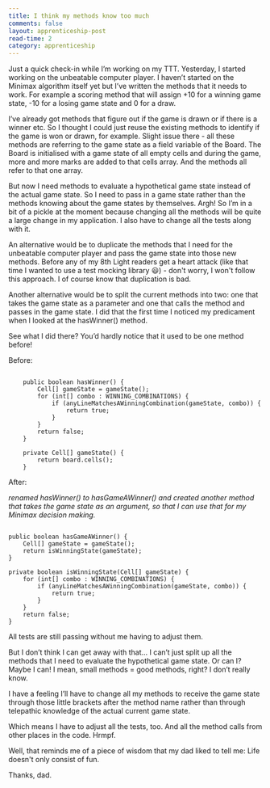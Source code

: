 ```yaml
---
title: I think my methods know too much
comments: false
layout: apprenticeship-post
read-time: 2
category: apprenticeship
---
```


Just a quick check-in while I’m working on my TTT. Yesterday, I started working on the unbeatable computer player. I haven’t started on the Minimax algorithm itself yet but I’ve written the methods that it needs to work. For example a scoring method that will assign +10 for a winning game state, -10 for a losing game state and 0 for a draw.

<!--break-->
I’ve already got methods that figure out if the game is drawn or if there is a winner etc. So I thought I could just reuse the existing methods to identify if the game is won or drawn, for example. Slight issue there - all these methods are referring to the game state as a field variable of the Board. The Board is initialised with a game state of all empty cells and during the game, more and more marks are added to that cells array. And the methods all refer to that one array.

But now I need methods to evaluate a hypothetical game state instead of the actual game state. So I need to pass in a game state rather than the methods knowing about the game states by themselves. Argh! So I’m in a bit of a pickle at the moment because changing all the methods will be quite a large change in my application. I also have to change all the tests along with it.

An alternative would be to duplicate the methods that I need for the unbeatable computer player and pass the game state into those new methods. Before any of my 8th Light readers get a heart attack (like that time I wanted to use a test mocking library 😃) - don't worry, I won't follow this approach. I of course know that duplication is bad.

Another alternative would be to split the current methods into two: one that takes the game state as a parameter and one that calls the method and passes in the game state. I did that the first time I noticed my predicament when I looked at the hasWinner() method. 

See what I did there? You’d hardly notice that it used to be one method before!

Before:
<pre><code class="language-java">
    public boolean hasWinner() {
        Cell[] gameState = gameState();
        for (int[] combo : WINNING_COMBINATIONS) {
            if (anyLineMatchesAWinningCombination(gameState, combo)) {
                return true;
            }
        }
        return false;
    }
    
    private Cell[] gameState() {
        return board.cells();
    }
</code></pre>

After:

_renamed hasWinner() to hasGameAWinner() and created another method that takes the game state as an argument, so that I can use that for my Minimax decision making._

<pre><code class="language-java">
public boolean hasGameAWinner() {
    Cell[] gameState = gameState();
    return isWinningState(gameState);
}

private boolean isWinningState(Cell[] gameState) {
    for (int[] combo : WINNING_COMBINATIONS) {
        if (anyLineMatchesAWinningCombination(gameState, combo)) {
            return true;
        }
    }
    return false;
}
</code></pre>

All tests are still passing without me having to adjust them.

But I don’t think I can get away with that… I can’t just split up all the methods that I need to evaluate the hypothetical game state. Or can I? Maybe I can! I mean, small methods = good methods, right? I don’t really know.

I have a feeling I’ll have to change all my methods to receive the game state through those little brackets after the method name rather than through telepathic knowledge of the actual current game state.

Which means I have to adjust all the tests, too. And all the method calls from other places in the code. Hrmpf.

Well, that reminds me of a piece of wisdom that my dad liked to tell me: Life doesn't only consist of fun.

Thanks, dad.
